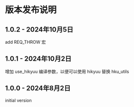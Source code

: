# 版本发布说明

## 1.0.2 - 2024年10月5日

add REQ_THROW 宏

## 1.0.1 - 2024年10月2日

增加 use_hikyuu 编译参数，以便可以使用 hikyuu 替换 hku_utils

## 1.0.0 - 2024年8月2日

initial version
